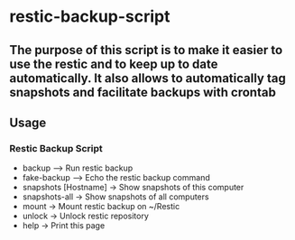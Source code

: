 # restic-backup-script

## The purpose of this script is to make it easier to use the restic and to keep up to date automatically. It also allows to automatically tag snapshots and facilitate backups with crontab

## Usage

### Restic Backup Script

- backup --> Run restic backup
- fake-backup --> Echo the restic backup command
- snapshots [Hostname] -> Show snapshots of this computer
- snapshots-all -> Show snapshots of all computers
- mount -> Mount restic backup on ~/Restic
- unlock -> Unlock restic repository
- help -> Print this page
